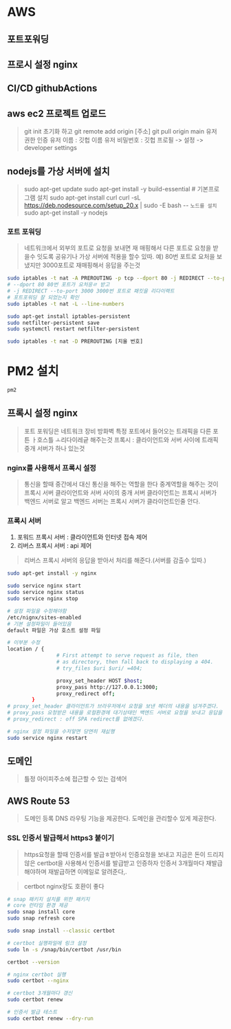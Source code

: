# AWS
## 포트포워딩
## 프로시 설정 nginx
## CI/CD githubActions 



## aws ec2 프로젝트 업로드
> git init 초기화 하고
> git remote add origin [주소]
> git pull origin main
> 유저 권한 인증
> 유저 이름 : 깃헙 이름
> 유저 비밀번호 : 깃헙 프로필 -> 설정 -> developer settings

## nodejs를 가상 서버에 설치
> sudo apt-get update
> sudo apt-get install -y build-essential # 기본프로그램 설치
> sudo apt-get install curl
> curl -sL https://deb.nodesource.com/setup_20.x | sudo -E bash --
`노드를 설치`
> sudo apt-get install -y nodejs


### 포트 포워딩
> 네트워크에서 외부의 포트로 요청을 보내면 재 매핑해서 다른 포트로 요청을 받을수 잇도록
> 공유기나 가상 서버에 적용을 할수 있따.
> 예) 80번 포트로 요처을 보냈지만 3000포트로 재매핑해서 응답을 주는것
```sh
sudo iptables -t nat -A PREROUTING -p tcp --dport 80 -j REDIRECT --to-port 3000
# --dport 80 80번 포트가 요처응ㄹ 받고
# -j REDIRECT --to-port 3000 3000번 포트로 패킷을 리다이랙트
# 포트포워딩 잘 되었는지 확인
sudo iptables -t nat -L --line-numbers

sudo apt-get install iptables-persistent
sudo netfilter-persistent save
sudo systemctl restart netfilter-persistent

sudo iptables -t nat -D PREROUTING [지울 번호]
```

# PM2 설치
```sh
pm2 

```
## 프록시 설정 nginx
> 포트 포워딩은 네트워크 장비 방화벽 특정 포트에서 들어오는 트래픽을 다른 포튼 ㅏ호스틀 ㅗ리다이레긑 해주는것
> 프록시 : 클라이언트와 서버 사이에 트래픽 중개 서버가 하나 있는것

### nginx를 사용해서 프록시 설정
> 통신을 할때 중간에서 대신 통신을 해주는 역할을 한다
> 중계역할을 해주는 것이 프록시 서버
> 클라이언트와 서버 사이의 중개 서버
> 클라이언트는 프록시 서버가 백엔드 서버로 알고
> 백엔드 서버는 프록시 서버가 클라이언트인줄 안다.

### 프록시 서버
1. 포워드 프록시 서버 : 클라이언트와 인터넷 접속 제어
2. 리버스 프록시 서버 : api 제어

> 리버스 프록시 서버의 응답을 받아서 처리를 해준다.(서버를 감출수 있따.)

```sh
sudo apt-get install -y nginx

sudo service nginx start
sudo service nginx status
sudo service nginx stop

# 설정 파일을 수정해야함
/etc/nignx/sites-enabled
# 기본 설정파일이 들어있음
default 파일은 가상 호스트 설정 파일

# 이부분 수정
location / {
                # First attempt to serve request as file, then
                # as directory, then fall back to displaying a 404.
                # try_files $uri $uri/ =404;

                proxy_set_header HOST $host;
                proxy_pass http://127.0.0.1:3000;
                proxy_redirect off;
        }
# proxy_set_header 클라이언트가 브라우저에서 요청을 보낸 헤더의 내용을 넘겨주겠다.
# proxy_pass 요청받은 내용을 로컬환경에 대기상태인 백엔드 서버로 요청을 보내고 응답을 받겠다.
# proxy_redirect : off SPA redirect를 없에겠다.

# nginx 설정 파일을 수저앟면 당연히 재싨행
sudo service nginx restart
```

## 도메인
> 틀정 아이피주소에 접근할 수 있는 검색어 

## AWS Route 53
> 도메인 등록 DNS 라우팅 기능을 제공한다.
> 도메인을 관리할수 있게 제공한다.   



### SSL 인증서 발급해서 https3 붙이기
> https요청을 할때 인증서를 발급ㅎ받아서 인증요청을 보내고
> 지금은 돈이 드리지 않은 certbot을 사용해서 인증서를 발급받고 인증하자
> 인증서 3개월마다 재발급 해야하며 재발급하면 이메일로 알려준다,.

> certbot nginx랑도 호환이 좋다
```sh
# snap 패키지 설치를 위한 패키지 
# core 런타임 환경 제공
sudo snap install core
sudo snap refresh core

sudo snap install --classic certbot

# certbot 실행파일에 링크 설정
sudo ln -s /snap/bin/certbot /usr/bin

certbot --version

# nginx certbot 실행
sudo certbot --nginx

# certbot 3개월마다 갱신
sudo certbot renew

# 인증서 발급 테스트
sudo certbot renew --dry-run
```
